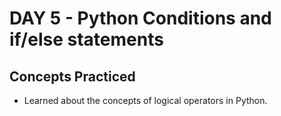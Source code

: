 # DAY 5 - Python Conditions and if/else statements

## Concepts Practiced
- Learned about the concepts of logical operators in Python.

